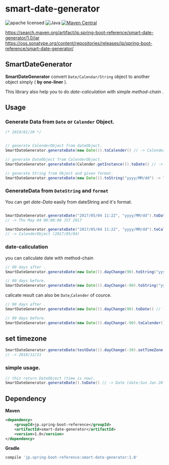 # smart-date-generator

![apache licensed](https://img.shields.io/badge/License-Apache_2.0-d94c32.svg)
![Java](https://img.shields.io/badge/Language-Java-f88909.svg)
[![Maven Central](https://maven-badges.herokuapp.com/maven-central/jp.spring-boot-reference/smart-date-generator/badge.svg)](https://maven-badges.herokuapp.com/maven-central/jp.spring-boot-reference/smart-date-generator)

https://search.maven.org/artifact/jp.spring-boot-reference/smart-date-generator/1.0/jar
https://oss.sonatype.org/content/repositories/releases/jp/spring-boot-reference/smart-date-generator/

## SmartDateGenerator

**SmartDateGenerator** convert `Date/Calendar/String` object  to another object simply ( __by one-liner__ ).


This library also help you to do _date-caliculation_ with simple _method-chain_ .

## Usage

### Generate Data from `Date` or `Calender` Object.
```Java
/* 2019/01/20 */ 


// generate CalenderObject from dateObject.
SmartDateGenerator.generateDate(new Date()).toCalender() // -> Calender Object.

// generate DateObject from CalenderObject.
SmartDateGenerator.generateDate(Calender.getInstance()).toDate() // -> Date Object.

// generate String from Object and given format.
SmartDateGenerator.generateDate(new Date()).toString("yyyy/MM/dd") -> "2019/01/20"

```

###  GenerateData from `DateString` and `format`
You can get _date-Data_ easily from dateString and it's format.


```Java

SmartDateGenerator.generateDate("2017/05/04 11:22", "yyyy/MM/dd").toDate() 
// -> Thu May 04 00:00:00 JST 2017

SmartDateGenerator.generateDate("2017/05/04 11:22", "yyyy/MM/dd").toCalender()
// -> CalenderObject (2017/05/04)

```

### date-caliculation
you can caliculate date with method-chain
```java
// 90 days after .
SmartDateGenerator.generateDate(new Date()).dayChange(90).toString("yyyy/MM/dd") // -> 2019/04/20

// 90 days before.
SmartDateGenerator.generateDate(new Date()).dayChange(-90).toString("yyyy/MM/dd") // -> 2018/10/22

```

calicate result can also be  `Date`,`Calender` of cource.
```java
// 90 days after .
SmartDateGenerator.generateDate(new Date()).dayChange(90).toDate() // -> DateObject()

// 90 days before.
SmartDateGenerator.generateDate(new Date()).dayChange(-90).toCalender() // -> CalenderObject

```

## set timezone
```java
SmartDateGenerator.generateDate(testDate()).dayChange(-30).setTimeZone(TimeZone.getTimeZone("US/Alaska")).toString("yyyy/MM/dd")
// -> 2018/12/21
```

### simple usage.

```java
// this return DateObject (time is now).
SmartDateGenerator.generateDate().toDate() // -> Date (date:Sun Jan 20 22:33:22 JST 2019 )
```



## Dependency
**Maven**
```xml
<dependency>
    <groupId>jp.spring-boot-reference</groupId>
    <artifactId>smart-date-generator</artifactId>
    <version>1.0</version>
</dependency>
```

**Gradle**
```gradle
compile 'jp.spring-boot-reference:smart-date-generator:1.0'
```
